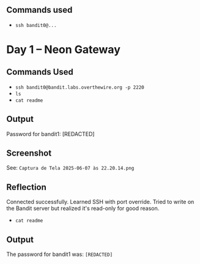## Commands used
- `ssh bandit0@...`
# Day 1 – Neon Gateway

## Commands Used
- `ssh bandit0@bandit.labs.overthewire.org -p 2220`
- `ls`
- `cat readme`

## Output
Password for bandit1: [REDACTED]

## Screenshot
See: `Captura de Tela 2025-06-07 às 22.20.14.png`

## Reflection
Connected successfully. Learned SSH with port override. Tried to write on the Bandit server but realized it's read-only for good reason.
- `cat readme`

## Output
The password for bandit1 was: `[REDACTED]`
